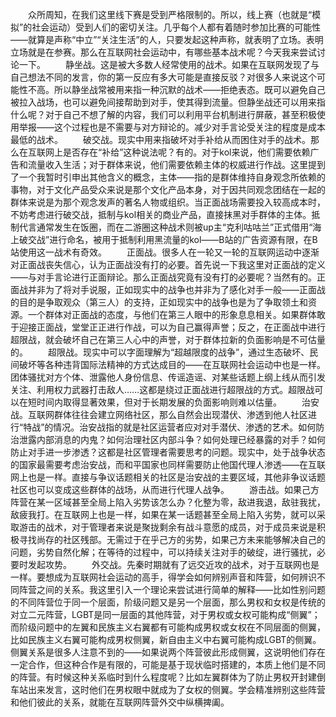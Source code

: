 　　众所周知，在我们这里线下赛是受到严格限制的。所以，线上赛（也就是“模拟”的社会运动）受到人们的密切关注。几乎每个人都有着随时参加比赛的可能性——就算是声称“中立”“关注生活”的人，只要发起这种声称，就表明了立场。表明立场就是在参赛。那么在互联网社会运动中，有哪些基本战术呢？今天我来尝试讨论一下。
　　静坐战。这是被大多数人经常使用的战术。如果在互联网发现了与自己想法不同的发言，你的第一反应有多大可能是直接反驳？对很多人来说这个可能性不高。所以静坐战常被用来指一种沉默的战术——拒绝表态。既可以避免自己被拉入战场，也可以避免间接帮助到对手，使其得到流量。但静坐战还可以用来指什么呢？对于自己不想了解的内容，我们可以利用平台机制进行屏蔽，甚至积极使用举报——这个过程也是不需要与对方辩论的。减少对手言论受关注的程度是成本最低的战术。
　　破交战。现实中用来指破坏对手补给从而困住对手的战术。那么在互联网上是否存在“补给”这种说法呢？有的。对于kol来说，他们需要依赖广告和流量收入生活；对于群体来说，他们需要依赖主体的权威进行作战。这里提到了一个我暂时引申出其他含义的概念，主体——指的是群体维持自身观念所依赖的事物，对于文化产品受众来说是那个文化产品本身，对于因共同观念团结在一起的群体来说是为那个观念发声的著名人物或组织。当正面战场需要投入较高成本时，不妨考虑进行破交战，抵制与kol相关的商业产品，直接抹黑对手群体的主体。抵制代言通常发生在饭圈，而在二游圈这种战术则被up主“克利咕咕兰”正式借用“海上破交战”进行命名，被用于抵制利用黑流量的kol——B站的广告资源有限，在B站使用这一战术有奇效。
　　正面战。很多人在一轮又一轮的互联网运动中逐渐对正面战丧失信心，认为正面战没有打的必要。首先说一下我这里对正面战的定义——与对手言论进行正面辩论。那么正面战究竟有没有打的必要呢？当然有的。正面战并非为了将对手说服，正如现实中的战争也并非为了感化对手一般——正面战的目的是争取观众（第三人）的支持，正如现实中的战争也是为了争取领土和资源。一个群体对正面战的态度，与他们在第三人眼中的形象息息相关。如果群体敢于迎接正面战，堂堂正正进行作战，可以为自己赢得声誉；反之，在正面战中进行超限战，就会破坏自己在第三人心中的声誉，对于群体拉新的负面影响是不可估量的。
　　超限战。现实中可以字面理解为“超越限度的战争”，通过生态破坏、民间破坏等各种违背国际法精神的方式达成目的——在互联网社会运动中也是一样。团体骚扰对方个体、泄露他人身份信息、传谣造谣、对某些话题上纲上线从而引发关注、利用权力武器打击敌人……这都是绕过正面战进行超限战的方式。超限战可以在短时间内取得显著效果，但对于长期发展的负面影响则难以估量。
　　治安战。互联网群体往往会建立网络社区，那么自然会出现潜伏、渗透到他人社区进行“特战”的情况。治安战指的就是社区运营者应对对手潜伏、渗透的艺术。如何防治泄露内部消息的内鬼？如何治理社区内部斗争？如何处理已经暴露的对手？如何防止对手进一步渗透？这都是社区管理者需要思考的问题。现实中，处于战争状态的国家最需要考虑治安战，而和平国家也同样需要防止他国代理人渗透——在互联网上也是一样。直接与争议话题相关的社区是治安战的主要区域，其他非争议话题社区也可以变成这些群体的战场，从而进行代理人战争。
　　游击战。如果己方阵营在某一区域甚至全局上陷入劣势该怎么办？化整为零，敌进我退，敌驻我扰，敌疲我打。在互联网上也是一样，如果在某一话题甚至全局上陷入劣势，就可以采取游击的战术，对于管理者来说是聚拢剩余有战斗意愿的成员，对于成员来说是积极寻找尚存的社区残部。无需过于在乎己方的劣势，如果己方未来能够解决自己的问题，劣势自然化解；在等待的过程中，可以持续关注对手的破绽，进行骚扰，必要时发起攻势。
　　外交战。先秦时期就有了远交近攻的战术，对于互联网也是一样。要想成为互联网社会运动的高手，得学会如何辨别声音和阵营，如何辨识不同阵营之间的关系。我这里引入一个理论来尝试进行简单的解释——比如性别问题的不同阵营位于同一个层面，阶级问题又是另一个层面，那么男权和女权是传统的对立二元阵营，LGBT是同一层面的其他阵营，对于男权或女权可能构成“侧翼”；而阶级问题中的左翼和民族主义右翼都有可能构成男权或女权在不同层面的侧翼，比如民族主义右翼可能构成男权侧翼，新自由主义中右翼可能构成LGBT的侧翼。侧翼关系是很多人注意不到的——如果说两个阵营彼此形成侧翼，这说明他们存在一定合作，但这种合作是有限的，可能是基于现状临时搭建的，本质上他们是不同的阵营。有时候这种关系临时到什么程度呢？比如左翼群体为了防止男权开封建倒车站出来发言，这时他们在男权眼中就成为了女权的侧翼。学会精准辨别这些阵营和他们彼此的关系，就能在互联网阵营外交中纵横捭阖。

<!-- ##{"timestamp":1749353570}## -->